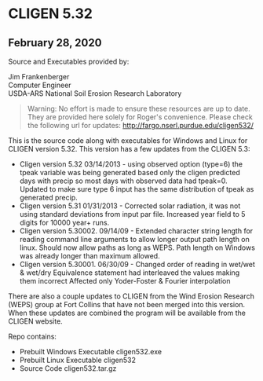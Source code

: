 # CLIGEN 5.32

## February 28, 2020

Source and Executables provided by:

Jim Frankenberger<br>
Computer Engineer<br>
USDA-ARS National Soil Erosion Research Laboratory


> Warning: No effort is made to ensure these resources are up to date. They are
> provided here solely for Roger's convenience. Please check the following url
> for updates:
> http://fargo.nserl.purdue.edu/cligen532/


This is the source code along with executables for Windows and Linux for CLIGEN version 5.32. This version has a few updates from the CLIGEN 5.3:

- Cligen version 5.32 03/14/2013 - using observed option (type=6) the tpeak variable was being generated based only the cligen predicted days with precip so most days with observed data had tpeak=0. Updated to make sure type 6 input has the same distribution of tpeak as generated precip.
- Cligen version 5.31 01/31/2013 - Corrected solar radiation, it was not using standard deviations from input par file. Increased year field to 5 digits for 10000 year+ runs.
- Cligen version 5.30002. 09/14/09 - Extended character string length for reading command line arguments to allow longer output path length on linux. Should now allow paths as long as WEPS. Path length on Windows was already longer than maximum allowed.
- Cligen version 5.30001. 06/30/09 - Changed order of reading in wet/wet & wet/dry Equivalence statement had interleaved the values making them incorrect Affected only Yoder-Foster & Fourier interpolation

There are also a couple updates to CLIGEN from the Wind Erosion Research (WEPS) group at Fort Collins that have not been merged into this version. When these updates are combined the program will be available from the CLIGEN website.

Repo contains:

- Prebuilt Windows Executable cligen532.exe
- Prebuilt Linux Executable cligen532
- Source Code cligen532.tar.gz
